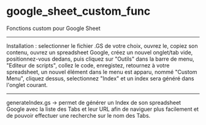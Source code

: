 # google_sheet_custom_func
Fonctions custom pour Google Sheet

---

Installation : selectionner le fichier .GS de votre choix, ouvrez le, copiez son contenu, ouvrez un spreadsheet Google, créez un nouvel onglet/tab vide, positionnez-vous dedans, puis cliquez sur "Outils" dans la barre de menu, "Editeur de scripts", collez le code, enregistez, retournez à votre spreadsheet, un nouvel élément dans le menu est apparu, nommé "Custom Menu", cliquez dessus, selectionnez "Index" et un index sera généré dans l'onglet courant.

---

generateIndex.gs -> permet de générer un Index de son spreadsheet Google avec la liste des Tabs et leur URL afin de naviguer plus facilement et de pouvoir effectuer une recherche sur le nom des Tabs.
